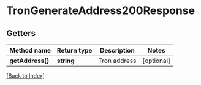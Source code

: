 # TronGenerateAddress200Response

## Getters

Method name | Return type | Description | Notes
------------ | ------------- | ------------- | -------------
**getAddress()** | **string** | Tron address | [optional]

[[Back to Index]](../index.md)
